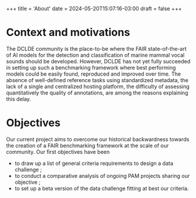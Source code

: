 +++
title = 'About'
date = 2024-05-20T15:07:16-03:00
draft = false
+++

# Context and motivations

The DCLDE community is the place-to-be where the FAIR state-of-the-art of AI models for the detection and classification of marine mammal vocal sounds should be developed. However, DCLDE has not yet fully succeeded in setting up such a benchmarking framework where best performing models could be easily found, reproduced and improved over time. The absence of well-defined reference tasks using standardized metadata, the lack of a single and centralized hosting platform, the difficulty of assessing quantitatively the quality of annotations, are among the reasons explaining this delay.

# Objectives

Our current project aims to overcome our historical backwardness towards the creation of a FAIR benchmarking framework at the scale of our community. Our first objectives have been 
- to draw up a list of general criteria requirements to design a data challenge ;
- to conduct a comparative analysis of ongoing PAM projects sharing our objective ;
- to set up a beta version of the data challenge fitting at best our criteria. 



